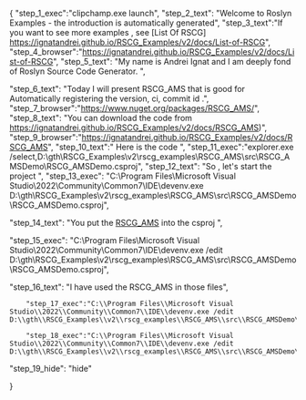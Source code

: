 {
    "step_1_exec":"clipchamp.exe launch",
    "step_2_text": "Welcome to Roslyn Examples - the introduction is automatically generated",
    "step_3_text":"If you want to see more examples , see  [List Of RSCG] https://ignatandrei.github.io/RSCG_Examples/v2/docs/List-of-RSCG",
    "step_4_browser":"https://ignatandrei.github.io/RSCG_Examples/v2/docs/List-of-RSCG",
    "step_5_text": "My name is Andrei Ignat and I am deeply fond of Roslyn Source Code Generator. ",

"step_6_text": "Today I will present RSCG_AMS  that is good for Automatically registering the version, ci, commit id .",
"step_7_browser":"https://www.nuget.org/packages/RSCG_AMS/",
"step_8_text": "You can download the code from https://ignatandrei.github.io/RSCG_Examples/v2/docs/RSCG_AMS)",
"step_9_browser":"https://ignatandrei.github.io/RSCG_Examples/v2/docs/RSCG_AMS",
"step_10_text":" Here is the code ",
"step_11_exec":"explorer.exe /select,D:\\gth\\RSCG_Examples\\v2\\rscg_examples\\RSCG_AMS\\src\\RSCG_AMSDemo\\RSCG_AMSDemo.csproj",
"step_12_text": "So , let's start the project ",
"step_13_exec": "C:\\Program Files\\Microsoft Visual Studio\\2022\\Community\\Common7\\IDE\\devenv.exe D:\\gth\\RSCG_Examples\\v2\\rscg_examples\\RSCG_AMS\\src\\RSCG_AMSDemo\\RSCG_AMSDemo.csproj",

"step_14_text": "You put the  [RSCG_AMS](https://www.nuget.org/packages/RSCG_AMS/) into the csproj ",

"step_15_exec": "C:\\Program Files\\Microsoft Visual Studio\\2022\\Community\\Common7\\IDE\\devenv.exe /edit D:\\gth\\RSCG_Examples\\v2\\rscg_examples\\RSCG_AMS\\src\\RSCG_AMSDemo\\RSCG_AMSDemo.csproj",

"step_16_text": "I have used the RSCG_AMS in those files",


        "step_17_exec":"C:\\Program Files\\Microsoft Visual Studio\\2022\\Community\\Common7\\IDE\\devenv.exe /edit D:\\gth\\RSCG_Examples\\v2\\rscg_examples\\RSCG_AMS\\src\\RSCG_AMSDemo\\globals.cs",
    
        "step_18_exec":"C:\\Program Files\\Microsoft Visual Studio\\2022\\Community\\Common7\\IDE\\devenv.exe /edit D:\\gth\\RSCG_Examples\\v2\\rscg_examples\\RSCG_AMS\\src\\RSCG_AMSDemo\\Program.cs",
    
"step_19_hide": "hide"


}